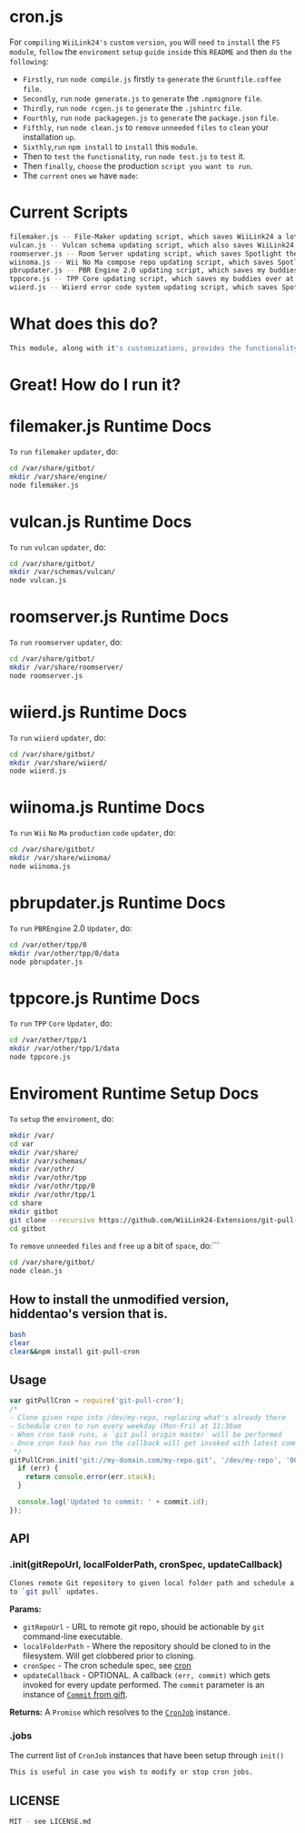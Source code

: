 # cron.js<br>
For ```compiling``` ```WiiLink24's``` ```custom``` ```version```, ```you``` will ```need``` ```to``` ```install``` the ```FS``` ```module```, ```follow``` the ```enviroment``` ```setup``` ```guide``` ```inside``` this ```README``` ```and``` then ```do``` ```the``` ```following```:<br>
- ```Firstly```, ```run``` ```node compile.js``` firstly ```to``` ```generate``` the ```Gruntfile.coffee``` ```file```.<br>
- ```Secondly```, ```run``` ```node generate.js``` ```to``` ```generate``` the ```.npmignore``` ```file```.<br>
- ```Thirdly```, ```run``` ```node rcgen.js``` ```to``` ```generate``` the ```.jshintrc``` ```file```.<br>
- ```Fourthly```, ```run``` ```node packagegen.js``` ```to``` ```generate``` the ```package.json``` ```file```.<br>
- ```Fifthly```, ```run``` ```node clean.js``` to ```remove``` ```unneeded```  ```files``` ```to``` ```clean``` your installation ```up```.<br>
- ```Sixthly```,```run``` ```npm install``` to ```install``` this ```module```.<br>
- Then to ```test``` ```the``` ```functionality```, ```run``` ``node test.js`` ```to``` ```test``` it.<br>
- Then ```finally```, ```choose``` the production ```script you want to run```.<br>
- The ```current``` ```ones``` ```we``` have ```made```:<br>
# Current Scripts
```bash
filemaker.js -- File-Maker updating script, which saves WiiLink24 a lot of work with this particular one!
vulcan.js -- Vulcan schema updating script, which also saves WiiLink24 a lot of work with this particular one!
roomserver.js -- Room Server updating script, which saves Spotlight the work of having to manually pull commits.
wiinoma.js -- Wii No Ma compose repo updating script, which saves Spotlight the work of having to manually pull commits.
pbrupdater.js -- PBR Engine 2.0 updating script, which saves my buddies over at TPP the work of having to manually pull commits.
tppcore.js -- TPP Core updating script, which saves my buddies over at TPP the work of having to manually pull commits.
wiierd.js -- Wiierd error code system updating script, which saves Spotlight and WiiLink24 the work of having to manually pull commits.
```
# What does this do?
```bash
This module, along with it's customizations, provides the functionality of Git cloning a repo into a folder and scheduling a cron job to pull updates from the remote origin.
```
# Great! How do I run it?
# filemaker.js Runtime Docs
```To``` ```run``` ```filemaker``` ```updater```, do:
```bash
cd /var/share/gitbot/
mkdir /var/share/engine/
node filemaker.js
```
# vulcan.js Runtime Docs
```To``` ```run``` ```vulcan``` ```updater```, do:
```bash
cd /var/share/gitbot/
mkdir /var/schemas/vulcan/
node vulcan.js
```
# roomserver.js Runtime Docs
```To``` ```run``` ```roomserver``` ```updater```, do:
```bash
cd /var/share/gitbot/
mkdir /var/share/roomserver/
node roomserver.js
```
# wiierd.js Runtime Docs
```To``` ```run``` ```wiierd``` ```updater```, do:
```bash
cd /var/share/gitbot/
mkdir /var/share/wiierd/
node wiierd.js
```
# wiinoma.js Runtime Docs
```To``` ```run``` ```Wii``` ```No``` ```Ma``` ```production``` ```code``` ```updater```, do:
```bash
cd /var/share/gitbot/
mkdir /var/share/wiinoma/
node wiinoma.js
```
# pbrupdater.js Runtime Docs
```To``` ```run``` ```PBREngine``` 2.0 ```Updater```, do:
```bash
cd /var/other/tpp/0
mkdir /var/other/tpp/0/data
node pbrupdater.js
```
# tppcore.js Runtime Docs
```To``` ```run``` ```TPP``` ```Core``` ```Updater```, do:
```bash
cd /var/other/tpp/1
mkdir /var/other/tpp/1/data
node tppcore.js
```
# Enviroment Runtime Setup Docs
```To``` ```setup``` the ```enviroment```, do:
```bash
mkdir /var/
cd var
mkdir /var/share/
mkdir /var/schemas/
mkdir /var/othr/
mkdir /var/othr/tpp
mkdir /var/othr/tpp/0
mkdir /var/othr/tpp/1
cd share
mkdir gitbot
git clone --recursive https://github.com/WiiLink24-Extensions/git-pull-cron gitbot/
cd gitbot
```
```To``` ```remove``` ```unneeded``` ```files``` ```and``` ```free``` ```up``` a bit of ```space```, do:```
```bash
cd /var/share/gitbot/
node clean.js
```
## How to install the unmodified version, hiddentao's version that is.
```bash
bash
clear
clear&&npm install git-pull-cron
```
## Usage
```javascript
var gitPullCron = require('git-pull-cron');
/*
- Clone given repo into /dev/my-repo, replacing what's already there
- Schedule cron to run every weekday (Mon-Fri) at 11:30am
- When cron task runs, a `git pull origin master` will be performed
- Once cron task has run the callback will get invoked with latest commit info
 */
gitPullCron.init('git://my-domain.com/my-repo.git', '/dev/my-repo', '00 30 11 * * 1-5', function(err, commit) {
  if (err) {
    return console.error(err.stack);
  }

  console.log('Updated to commit: ' + commit.id);
});
```
## API<br>
### .init(gitRepoUrl, localFolderPath, cronSpec, updateCallback)
```bash
Clones remote Git repository to given local folder path and schedule a cron job
to `git pull` updates.
```
**Params:**
  * `gitRepoUrl` - URL to remote git repo, should be actionable by `git` command-line executable.
  * `localFolderPath` - Where the repository should be cloned to in the filesystem. Will get clobbered prior to cloning.
  * `cronSpec` - The cron schedule spec, see [cron](https://www.npmjs.org/package/cron)
  * `updateCallback` - OPTIONAL. A callback `(err, commit)` which gets invoked for every update performed. The `commit` parameter is an instance of [`Commit` from gift](https://www.npmjs.org/package/gift).

**Returns:**
A `Promise` which resolves to the [`CronJob`](https://www.npmjs.org/package/cron) instance.<br>
### .jobs
The current list of ``CronJob`` instances that have been setup through ``init()``
```bash
This is useful in case you wish to modify or stop cron jobs.
```
## LICENSE
```bash
MIT - see LICENSE.md
```
